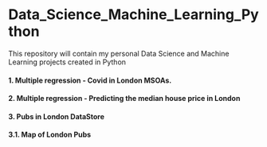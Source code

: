 # Data_Science_Machine_Learning_Python
This repository will contain my personal Data Science and Machine Learning projects created in Python

#### 1. Multiple regression - Covid in London MSOAs.
#### 2. Multiple regression - Predicting the median house price in London
#### 3. Pubs in London DataStore
#### 3.1. Map of London Pubs
